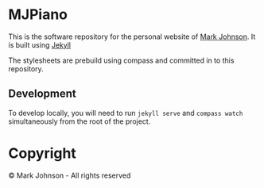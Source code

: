 # MJPiano

This is the software repository for the personal website of [Mark Johnson](http://www.mjpiano.co.uk).  It is built using [Jekyll](https://jekyllrb.com/)

The stylesheets are prebuild using compass and committed in to this repository.

## Development

To develop locally, you will need to run `jekyll serve` and `compass watch` simultaneously from the root of the project.

# Copyright

© Mark Johnson - All rights reserved
